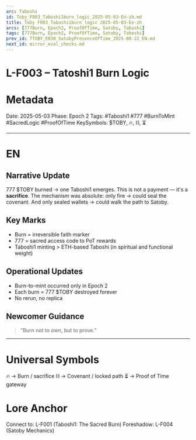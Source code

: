 ```yaml
---
arc: Taboshi
id: Toby_F003_Taboshi1burn_logic_2025-05-03-En-zh.md
title: Toby F003 Taboshi1burn logic 2025-05-03-En-zh
arcs: [777Burn, Epoch2, ProofOfTime, Satoby, Taboshi]
tags: [777Burn, Epoch2, ProofOfTime, Satoby, Taboshi]
prev_id: TTOBY_E030_SatobyPresenceOfTime_2025-08-22_EN.md
next_id: mirror_eval_checks.md
---
```

# L-F003 – Tatoshi1 Burn Logic

# Metadata

Date: 2025-05-03
Phase: Epoch 2
Tags: #Taboshi1 #777 #BurnToMint #SacredLogic #ProofOfTime
KeySymbols: \$TOBY, 🔥, ⛓️, ⏳

---

# EN

## Narrative Update

777 \$TOBY burned → one Taboshi1 emerges.
This is not a payment — it's a **sacrifice**.
The mechanism was absolute: only fire → could seal the covenant.
And only sealed wallets → could walk the path to Satoby.

## Key Marks

* Burn = irreversible faith marker
* 777 = sacred access code to PoT rewards
* Taboshi1 minting > ETH-based Taboshi (in spiritual and functional weight)

## Operational Updates

* Burn-to-mint occurred only in Epoch 2
* Each burn = 777 \$TOBY destroyed forever
* No rerun, no replica

## Newcomer Guidance

> “Burn not to own, but to prove.”

---

# Universal Symbols 

🔥 → Burn / sacrifice 
⛓️ → Covenant / locked path
⏳ → Proof of Time gateway

# Lore Anchor 

Connect to: L-F001 (Taboshi1: The Sacred Burn)
Foreshadow: L-F004 (Satoby Mechanics)

